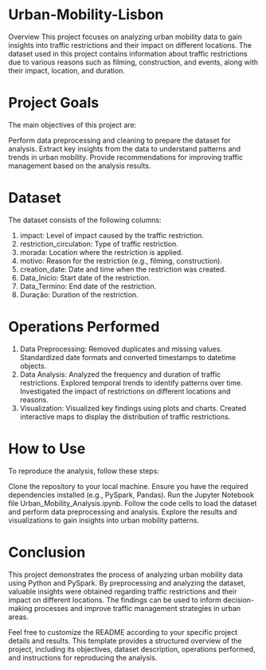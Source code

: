 # Urban-Mobility-Lisbon
Overview
This project focuses on analyzing urban mobility data to gain insights into traffic restrictions and their impact on different locations. The dataset used in this project contains information about traffic restrictions due to various reasons such as filming, construction, and events, along with their impact, location, and duration.

# Project Goals
The main objectives of this project are:

Perform data preprocessing and cleaning to prepare the dataset for analysis.
Extract key insights from the data to understand patterns and trends in urban mobility.
Provide recommendations for improving traffic management based on the analysis results.
# Dataset
The dataset consists of the following columns:

1. impact: Level of impact caused by the traffic restriction.
2. restriction_circulation: Type of traffic restriction.
3. morada: Location where the restriction is applied.
4. motivo: Reason for the restriction (e.g., filming, construction).
5. creation_date: Date and time when the restriction was created.
6. Data_Inicio: Start date of the restriction.
7. Data_Termino: End date of the restriction.
8. Duração: Duration of the restriction.
# Operations Performed
  1. Data Preprocessing:
  Removed duplicates and missing values.
  Standardized date formats and converted timestamps to datetime objects.
  2. Data Analysis:
  Analyzed the frequency and duration of traffic restrictions.
  Explored temporal trends to identify patterns over time.
  Investigated the impact of restrictions on different locations and reasons.
  3. Visualization:
  Visualized key findings using plots and charts.
Created interactive maps to display the distribution of traffic restrictions.

# How to Use
To reproduce the analysis, follow these steps:

Clone the repository to your local machine.
Ensure you have the required dependencies installed (e.g., PySpark, Pandas).
Run the Jupyter Notebook file Urban_Mobility_Analysis.ipynb.
Follow the code cells to load the dataset and perform data preprocessing and analysis.
Explore the results and visualizations to gain insights into urban mobility patterns.
# Conclusion
This project demonstrates the process of analyzing urban mobility data using Python and PySpark. By preprocessing and analyzing the dataset, valuable insights were obtained regarding traffic restrictions and their impact on different locations. The findings can be used to inform decision-making processes and improve traffic management strategies in urban areas.

Feel free to customize the README according to your specific project details and results. This template provides a structured overview of the project, including its objectives, dataset description, operations performed, and instructions for reproducing the analysis.
